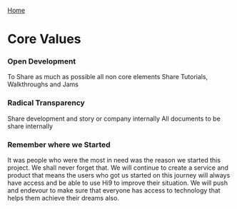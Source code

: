[Home](../hi9-home-page.md)

# Core Values

### Open Development
To Share as much as possible all non core elements
Share Tutorials, Walkthroughs and Jams

### Radical Transparency
Share development and story or company internally
All documents to be share internally

### Remember where we Started
It was people who were the most in need was the reason we started this project. We shall never forget that. We will continue to create a service and product that means the users who got us started on this journey will always have access and be able to use Hi9 to improve their situation. We will push and endevour to make sure that everyone has access to technology that helps them achieve their dreams also.
